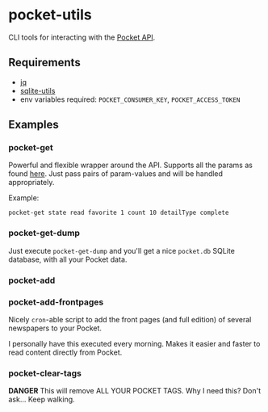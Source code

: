 # pocket-utils

CLI tools for interacting with the [Pocket API](https://getpocket.com/developer/docs/overview).

## Requirements
* [jq](https://github.com/stedolan/jq)
* [sqlite-utils](https://github.com/simonw/sqlite-utils)
* env variables required: `POCKET_CONSUMER_KEY`, `POCKET_ACCESS_TOKEN`

## Examples

### pocket-get

Powerful and flexible wrapper around the API.
Supports all the params as found [here](https://getpocket.com/developer/docs/v3/retrieve).
Just pass pairs of param-values and will be handled appropriately. 

Example:

`pocket-get state read favorite 1 count 10 detailType complete`

### pocket-get-dump

Just execute `pocket-get-dump` and you'll get a nice `pocket.db` SQLite database,
with all your Pocket data.

### pocket-add

### pocket-add-frontpages

Nicely `cron`-able script to add the front pages (and full edition) of several newspapers to your Pocket.

I personally have this executed every morning. 
Makes it easier and faster to read content directly from Pocket.

### pocket-clear-tags

**DANGER**
This will remove ALL YOUR POCKET TAGS.
Why I need this? 
Don't ask... Keep walking.